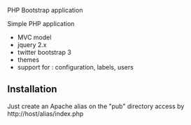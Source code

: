 PHP Bootstrap application

Simple PHP application

* MVC model
* jquery 2.x
* twitter bootstrap 3
* themes
* support for : configuration, labels, users


Installation
------------

Just create an Apache alias on the "pub" directory
access by http://host/alias/index.php
